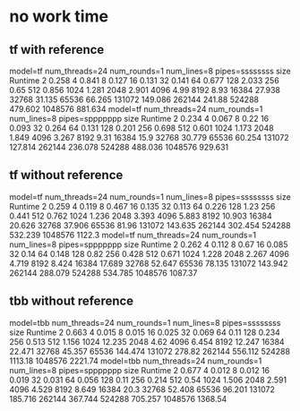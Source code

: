 # no work time
## tf with reference
model=tf num_threads=24 num_rounds=1 num_lines=8 pipes=ssssssss 
        size     Runtime
           2       0.258
           4       0.841
           8       0.127
          16       0.131
          32       0.141
          64       0.677
         128       2.033
         256        0.65
         512       0.856
        1024       1.281
        2048       2.901
        4096        4.99
        8192        8.93
       16384      27.938
       32768      31.135
       65536      66.265
      131072     149.086
      262144      241.88
      524288     479.602
     1048576     881.634
model=tf num_threads=24 num_rounds=1 num_lines=8 pipes=sppppppp 
        size     Runtime
           2       0.234
           4       0.067
           8        0.22
          16       0.093
          32       0.264
          64       0.131
         128       0.201
         256       0.698
         512       0.601
        1024       1.173
        2048       1.849
        4096       3.267
        8192        9.31
       16384        15.9
       32768      30.779
       65536      60.254
      131072     127.814
      262144     236.078
      524288     488.036
     1048576     929.631
## tf without reference
model=tf num_threads=24 num_rounds=1 num_lines=8 pipes=ssssssss 
        size     Runtime
           2       0.259
           4       0.119
           8       0.467
          16       0.135
          32       0.113
          64       0.226
         128        1.23
         256       0.441
         512       0.762
        1024       1.236
        2048       3.393
        4096       5.883
        8192      10.903
       16384      20.626
       32768      37.906
       65536       81.96
      131072     143.635
      262144     302.454
      524288     532.239
     1048576      1122.3
model=tf num_threads=24 num_rounds=1 num_lines=8 pipes=sppppppp 
        size     Runtime
           2       0.262
           4       0.112
           8        0.67
          16       0.085
          32        0.14
          64       0.148
         128        0.82
         256       0.428
         512       0.671
        1024       1.228
        2048       2.267
        4096       4.719
        8192       8.424
       16384      17.689
       32768      52.647
       65536      78.135
      131072     143.942
      262144     288.079
      524288     534.785
     1048576     1087.37
## tbb without reference
model=tbb num_threads=24 num_rounds=1 num_lines=8 pipes=ssssssss 
        size     Runtime
           2       0.663
           4       0.015
           8       0.015
          16       0.025
          32       0.069
          64        0.11
         128       0.234
         256       0.513
         512       1.156
        1024      12.235
        2048        4.62
        4096       6.454
        8192      12.247
       16384      22.471
       32768      45.357
       65536     144.474
      131072      278.82
      262144     556.112
      524288     1113.18
     1048576     2221.74
model=tbb num_threads=24 num_rounds=1 num_lines=8 pipes=sppppppp 
        size     Runtime
           2       0.677
           4       0.012
           8       0.012
          16       0.019
          32       0.031
          64       0.056
         128        0.11
         256       0.214
         512        0.54
        1024       1.506
        2048       2.591
        4096       4.529
        8192       8.649
       16384        20.3
       32768      52.408
       65536      96.201
      131072     185.716
      262144     367.744
      524288     705.257
     1048576     1368.54
